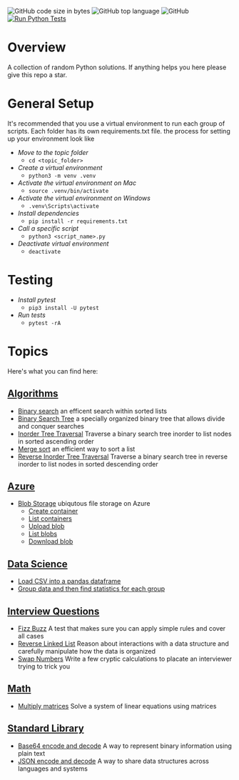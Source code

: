 ![GitHub code size in bytes](https://img.shields.io/github/languages/code-size/ccozad/python-playground)
![GitHub top language](https://img.shields.io/github/languages/top/ccozad/python-playground)
![GitHub](https://img.shields.io/github/license/ccozad/python-playground)
[![Run Python Tests](https://github.com/ccozad/python-playground/actions/workflows/pytest.yml/badge.svg)](https://github.com/ccozad/python-playground/actions/workflows/pytest.yml)

# Overview
 A collection of random Python solutions. If anything helps you here please give this repo a star.

# General Setup
It's recommended that you use a virtual environment to run each group of scripts. Each folder has its own requirements.txt file. the process for setting up your environment look like

 - *Move to the topic folder*
   - `cd <topic_folder>`
 - *Create a virtual environment*
   - `python3 -m venv .venv`
 - *Activate the virtual environment on Mac*
   - `source .venv/bin/activate`
 - *Activate the virtual environment on Windows*
   - `.venv\Scripts\activate`
 - *Install dependencies*
   - `pip install -r requirements.txt`
 - *Call a specific script*
   - `python3 <script_name>.py`
 - *Deactivate virtual environment*
   - `deactivate`

# Testing

 - *Install pytest*
   - `pip3 install -U pytest`
 - *Run tests*
   - `pytest -rA`

# Topics
Here's what you can find here:

## [Algorithms](/algorithms/)
- [Binary search](/algorithms/binary_search_client.py) an efficent search within sorted lists
- [Binary Search Tree](/algorithms/binary_tree.py) a specially organized binary tree that allows divide and conquer searches
- [Inorder Tree Traversal](/algorithms/binary_search_tree_walker.py) Traverse a binary search tree inorder to list nodes in sorted ascending order
- [Merge sort](/algorithms/merge_sort_client.py) an efficient way to sort a list
- [Reverse Inorder Tree Traversal](/algorithms/binary_search_tree_walker.py) Traverse a binary search tree in reverse inorder to list nodes in sorted descending order

## [Azure](/azure/)
 - [Blob Storage](/azure/blob_storage/README.md) ubiqutous file storage on Azure
   - [Create container](/azure/blob_storage/create_container.py) 
   - [List containers](/azure/blob_storage/list_containers.py) 
   - [Upload blob](/azure/blob_storage/upload_blob.py) 
   - [List blobs](/azure/blob_storage/list_blobs.py) 
   - [Download blob](/azure/blob_storage/download_blob.py) 

## [Data Science](/data_science/)
 - [Load CSV into a pandas dataframe](/data_science/load_csv.py) 
 - [Group data and then find statistics for each group](/data_science/stats_by_group.py)

## [Interview Questions](/interview_questions/)
 - [Fizz Buzz](/interview_questions/fizz_buzz.py) A test that makes sure you can apply simple rules and cover all cases
 - [Reverse Linked List](/interview_questions/reverse_linked_list.py) Reason about interactions with a data structure and carefully manipulate how the data is organized
 - [Swap Numbers](/interview_questions/swap_numbers.py) Write a few cryptic calculations to placate an interviewer trying to trick you

## [Math](/math/)
 - [Multiply matrices](/math/multiply_matrices.py) Solve a system of linear equations using matrices

## [Standard Library](/standard_library/)
 - [Base64 encode and decode](/standard_library/base64_example.py) A way to represent binary information using plain text
 - [JSON encode and decode](/standard_library/json_example.py) A way to share data structures across languages and systems